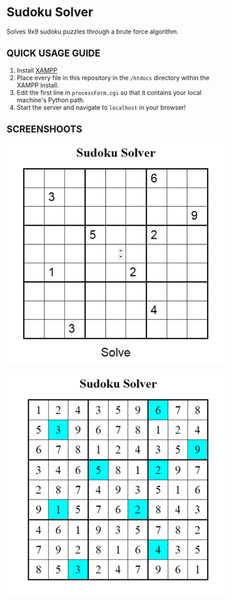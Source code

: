 # Sudoku Solver

Solves 9x9 sudoku puzzles through a brute force algorithm.

## QUICK USAGE GUIDE

1. Install [XAMPP](https://www.apachefriends.org/index.html)
2. Place every file in this repository in the `/htdocs` directory within the XAMPP install.
3. Edit the first line in `processForm.cgi` so that it contains your local machine's Python path.
4. Start the server and navigate to `localhost` in your browser!

## SCREENSHOOTS

![alt text](screenshots/pre_solve.PNG?raw=true)

![alt text](screenshots/post_solve.PNG?raw=true)